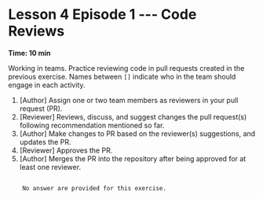 
# Lesson 4 Episode 1 --- Code Reviews

**Time: 10 min**


Working in teams. Practice reviewing code in pull requests created in the previous exercise. Names between `[]` indicate who in the team should engage in each activity.

1. [Author] Assign one or two team members as reviewers in your pull request (PR).
1. [Reviewer] Reviews, discuss, and  suggest changes the pull request(s) following recommendation mentioned so far.
1. [Author] Make changes to PR based on the reviewer(s) suggestions, and updates the PR.
1. [Reviewer] Approves the PR.
1. [Author] Merges the PR into the repository after being approved for at least one reviewer.

```{dropdown} Answers

    No answer are provided for this exercise.

```